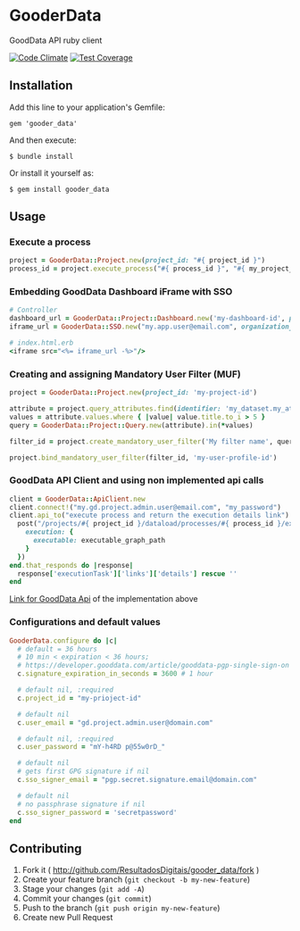 # GooderData

GoodData API ruby client

[![Code Climate](https://codeclimate.com/github/ResultadosDigitais/gooder_data/badges/gpa.svg)](https://codeclimate.com/github/ResultadosDigitais/gooder_data) [![Test Coverage](https://codeclimate.com/github/ResultadosDigitais/gooder_data/badges/coverage.svg)](https://codeclimate.com/github/ResultadosDigitais/gooder_data)


## Installation

Add this line to your application's Gemfile:

    gem 'gooder_data'

And then execute:

    $ bundle install

Or install it yourself as:

    $ gem install gooder_data

## Usage

### Execute a process
```ruby
project = GooderData::Project.new(project_id: "#{ project_id }")
process_id = project.execute_process("#{ process_id }", "#{ my_project_name/graph/graph_name.grf }")
```

### Embedding GoodData Dashboard iFrame with SSO
```ruby
# Controller
dashboard_url = GooderData::Project::Dashboard.new('my-dashboard-id', project_id: 'my-project-id').url
iframe_url = GooderData::SSO.new("my.app.user@email.com", organization_name: 'my-organization').url(dashboard_url)

# index.html.erb
<iframe src="<%= iframe_url -%>"/>
```

### Creating and assigning Mandatory User Filter (MUF)
```ruby
project = GooderData::Project.new(project_id: 'my-project-id')

attribute = project.query_attributes.find(identifier: 'my_dataset.my_attribute')
values = attribute.values.where { |value| value.title.to_i > 5 }
query = GooderData::Project::Query.new(attribute).in(*values)

filter_id = project.create_mandatory_user_filter('My filter name', query)

project.bind_mandatory_user_filter(filter_id, 'my-user-profile-id')
```

### GoodData API Client and using non implemented api calls
```ruby
client = GooderData::ApiClient.new
client.connect!("my.gd.project.admin.user@email.com", "my_password")
client.api_to("execute process and return the execution details link") do |options|
  post("/projects/#{ project_id }/dataload/processes/#{ process_id }/executions", {
    execution: {
      executable: executable_graph_path
    }
  })
end.that_responds do |response|
  response['executionTask']['links']['details'] rescue ''
end
```
[Link for GoodData Api](http://docs.gooddata.apiary.io/#get-%2Fgdc%2Fprojects%2F%7Bproject-id%7D%2Fdataload%2Fprocesses%2F%7Bprocess-id%7D%2Fexecutions%7B%3Foffset%2Climit%7D) of the implementation above

### Configurations and default values
```ruby
GooderData.configure do |c|
  # default = 36 hours
  # 10 min < expiration < 36 hours;
  # https://developer.gooddata.com/article/gooddata-pgp-single-sign-on
  c.signature_expiration_in_seconds = 3600 # 1 hour

  # default nil, :required
  c.project_id = "my-prioject-id"

  # default nil
  c.user_email = "gd.project.admin.user@domain.com"

  # default nil, :required
  c.user_password = "mY-h4RD p@55w0rD_"

  # default nil
  # gets first GPG signature if nil
  c.sso_signer_email = "pgp.secret.signature.email@domain.com"

  # default nil
  # no passphrase signature if nil
  c.sso_signer_password = 'secretpassword'
end
```

## Contributing

1. Fork it ( http://github.com/ResultadosDigitais/gooder_data/fork )
2. Create your feature branch (`git checkout -b my-new-feature`)
3. Stage your changes (`git add -A`)
3. Commit your changes (`git commit`)
4. Push to the branch (`git push origin my-new-feature`)
5. Create new Pull Request
